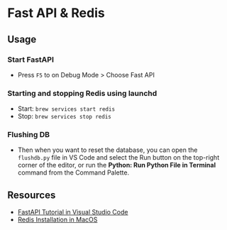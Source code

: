 # Fast API & Redis

## Usage

### Start FastAPI

- Press `F5` to on Debug Mode > Choose Fast API

### Starting and stopping Redis using launchd

- Start: `brew services start redis`
- Stop: `brew services stop redis`

### Flushing DB

- Then when you want to reset the database, you can open the `flushdb.py` file in VS Code and select the Run button on the top-right corner of the editor, or run the **Python: Run Python File in Terminal** command from the Command Palette.

## Resources

- [FastAPI Tutorial in Visual Studio Code](https://code.visualstudio.com/docs/python/tutorial-fastapi)
- [Redis Installation in MacOS](https://redis.io/docs/install/install-redis/install-redis-on-mac-os/)
